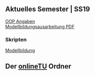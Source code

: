 ## Aktuelles Semester | SS19 

[OOP Angaben](http://oop.onlinetu.tk) <br />
[Modellbildungsausarbeitung PDF](http://mb.onlinetu.tk/latex/Modelbildung.pdf)

### Skripten 

[Modellbildung](https://www.acin.tuwien.ac.at/file/teaching/bachelor/modellbildung/VU_Modellbildung_2019.pdf)

## Der [onlineTU](https://drive.google.com/drive/folders/0B4WtRWLhHJBBN0JPQjNULU1rT00) Ordner

